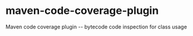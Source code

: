 # maven-code-coverage-plugin
Maven code coverage plugin -- bytecode code inspection for class usage
